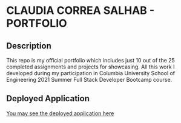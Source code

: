 # CLAUDIA CORREA SALHAB - PORTFOLIO

## Description

This repo is my official portfolio which includes just 10 out of the 25 completed assignments and projects for showcasing. All this work I developed during my participation in Columbia University School of Engineering 2021 Summer Full Stack Developer Bootcamp course.

## Deployed Application

[You may see the deployed application here](https://csalhab.github.io/portfolio/)
